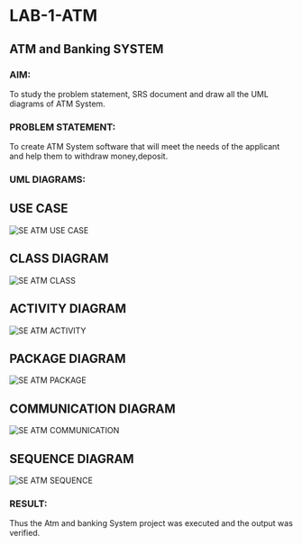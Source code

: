 # LAB-1-ATM
## ATM and Banking SYSTEM
### AIM: 
To study the problem statement, SRS document and draw all the UML diagrams of ATM
System.
### PROBLEM STATEMENT:
To create ATM System software that will meet the needs of the applicant and help them
to withdraw money,deposit.
### UML DIAGRAMS:
## USE CASE
![SE ATM USE CASE](https://github.com/user-attachments/assets/0ea33df9-392c-4740-94f4-001132836168)
## CLASS DIAGRAM
![SE ATM CLASS](https://github.com/user-attachments/assets/9d08767a-1c80-45fa-babe-bad94b477f09)
## ACTIVITY DIAGRAM
![SE ATM ACTIVITY](https://github.com/user-attachments/assets/c1a7d067-b6b8-4416-8bf0-7318ae3b78e9)
## PACKAGE DIAGRAM
![SE ATM PACKAGE](https://github.com/user-attachments/assets/9c2198a1-9517-43d8-b3f9-0ac742e756bf)

## COMMUNICATION DIAGRAM
![SE ATM COMMUNICATION](https://github.com/user-attachments/assets/21a35c2d-2c0a-4fde-9edf-ea63bb8554f1)
## SEQUENCE DIAGRAM
![SE ATM SEQUENCE](https://github.com/user-attachments/assets/1dfa6d51-0461-4430-9f14-e65bd3a26422)




### RESULT: 
Thus the Atm and banking System project was executed and the output was verified.
